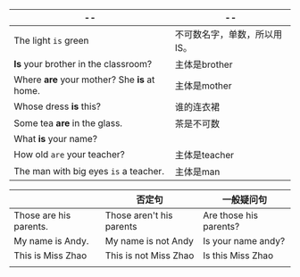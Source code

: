 | --                                             | --                           |
| ---------------------------------------------- | ---------------------------- |
| The light `is`  green                          | 不可数名字，单数，所以用IS。 |
| **Is** your brother in the classroom?          | 主体是brother                |
| Where **are** your mother? She **is** at home. | 主体是mother                 |
| Whose dress **is** this?                       | 谁的连衣裙                   |
| Some tea **are** in the glass.                 | 茶是不可数                   |
| What **is**  your name?                        |                              |
| How  old `are` your  teacher?                  | 主体是teacher                |
| The man with big eyes `is` a teacher.          | 主体是man                    |



|                        | 否定句                   | 一般疑问句             |
| ---------------------- | ------------------------ | ---------------------- |
| Those are his parents. | Those aren't his parents | Are those his parents? |
| My name is Andy.       | My name is not Andy      | Is your name andy?     |
| This is Miss Zhao      | This is not Miss Zhao    | Is this Miss Zhao      |
|                        |                          |                        |